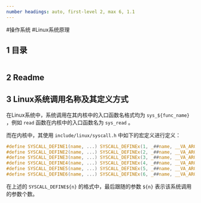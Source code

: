 ```yaml
---
number headings: auto, first-level 2, max 6, 1.1
---
```

#操作系统 #Linux系统原理

## 1 目录

```toc
```

## 2 Readme


## 3 Linux系统调用名称及其定义方式

在Linux系统中，系统调用在其内核中的入口函数名格式均为 `sys_${func_name}` ，例如 `read` 函数在内核中的入口函数名为 `sys_read` 。

而在内核中，其使用 `include/linux/syscall.h` 中如下的宏定义进行定义：

```C
#define SYSCALL_DEFINE1(name, ...) SYSCALL_DEFINEx(1, _##name, __VA_ARGS__)  
#define SYSCALL_DEFINE2(name, ...) SYSCALL_DEFINEx(2, _##name, __VA_ARGS__)  
#define SYSCALL_DEFINE3(name, ...) SYSCALL_DEFINEx(3, _##name, __VA_ARGS__)  
#define SYSCALL_DEFINE4(name, ...) SYSCALL_DEFINEx(4, _##name, __VA_ARGS__)  
#define SYSCALL_DEFINE5(name, ...) SYSCALL_DEFINEx(5, _##name, __VA_ARGS__)  
#define SYSCALL_DEFINE6(name, ...) SYSCALL_DEFINEx(6, _##name, __VA_ARGS__)
```

在上述的 `SYSCALL_DEFINE${n}` 的格式中，最后跟随的参数 `${n}` 表示该系统调用的参数个数。